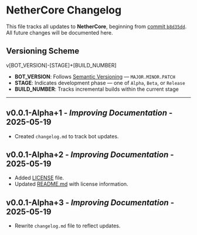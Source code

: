 # NetherCore Changelog

This file tracks all updates to **NetherCore**, beginning from [commit `b8d35dd`](https://github.com/NetherHost/nethercore/commit/b8d35ddc621569a1163cad2fcf56910acf931444). All future changes will be documented here.

## Versioning Scheme

v\[BOT_VERSION]-\[STAGE]+\[BUILD_NUMBER]

- **BOT_VERSION**: Follows [Semantic Versioning](https://semver.org/) — `MAJOR.MINOR.PATCH`
- **STAGE**: Indicates development phase — one of `Alpha`, `Beta`, or `Release`
- **BUILD_NUMBER**: Tracks incremental builds within the current stage

---

## v0.0.1-Alpha+1 - _Improving Documentation_ - 2025-05-19

- Created `changelog.md` to track bot updates.

## v0.0.1-Alpha+2 - _Improving Documentation_ - 2025-05-19

- Added [LICENSE](./license) file.
- Updated [README.md](./readme.md) with license information.

## v0.0.1-Alpha+3 - _Improving Documentation_ - 2025-05-19

- Rewrite `changelog.md` file to reflect updates.
